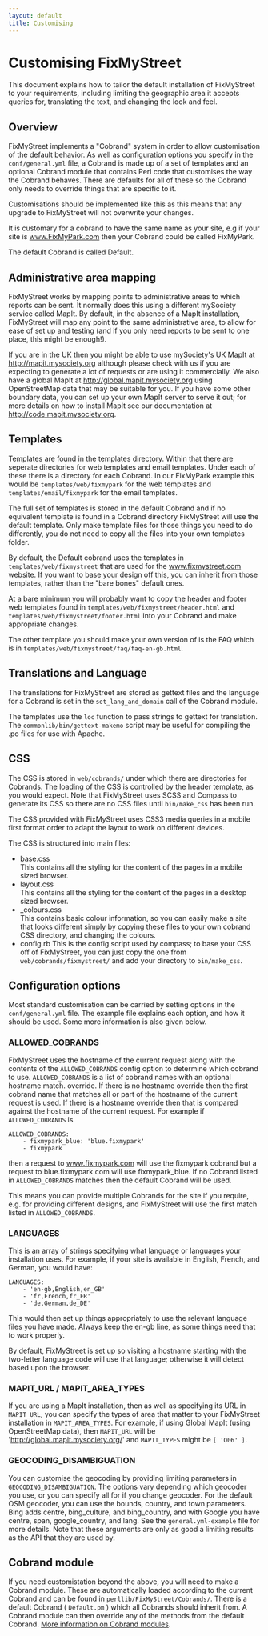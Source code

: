 ```yaml
---
layout: default
title: Customising
---
```


# Customising FixMyStreet

This document explains how to tailor the default installation of
FixMyStreet to your requirements, including limiting the geographic
area it accepts queries for, translating the text, and changing the look and feel.

## Overview

FixMyStreet implements a "Cobrand" system in order to allow customisation of
the default behavior. As well as configuration options you specify in the
`conf/general.yml` file, a Cobrand is made up of a set of templates and an
optional Cobrand module that contains Perl code that customises the way the
Cobrand behaves. There are defaults for all of these so the Cobrand only needs
to override things that are specific to it.

Customisations should be implemented like this as this means that any
upgrade to FixMyStreet will not overwrite your changes.

It is customary for a cobrand to have the same name as your site,
e.g if your site is www.FixMyPark.com then your Cobrand could be
called FixMyPark.

The default Cobrand is called Default.

## Administrative area mapping

FixMyStreet works by mapping points to administrative areas to which reports
can be sent. It normally does this using a different mySociety service called
MapIt. By default, in the absence of a MapIt installation, FixMyStreet will map
any point to the same administrative area, to allow for ease of set up and
testing (and if you only need reports to be sent to one place, this might be
enough!).

If you are in the UK then you might be able to use mySociety's UK MapIt at
<http://mapit.mysociety.org> although please check with us if you are
expecting to generate a lot of requests or are using it commercially. We also
have a global MapIt at <http://global.mapit.mysociety.org> using OpenStreetMap
data that may be suitable for you. If you have some other boundary data, you
can set up your own MapIt server to serve it out; for more details on how to
install MapIt see our documentation at <http://code.mapit.mysociety.org>.

## Templates

Templates are found in the templates directory. Within that there are
seperate directories for web templates and email templates. Under each
of these there is a directory for each Cobrand. In our FixMyPark example
this would be `templates/web/fixmypark` for the web templates and
`templates/email/fixmypark` for the email templates.

The full set of templates is stored in the default Cobrand and if no equivalent
template is found in a Cobrand directory FixMyStreet will use the default
template. Only make template files for those things you need to do differently,
you do not need to copy all the files into your own templates folder.

By default, the Default cobrand uses the templates in
`templates/web/fixmystreet` that are used for the www.fixmystreet.com website.
If you want to base your design off this, you can inherit from those templates,
rather than the "bare bones" default ones.

At a bare minimum you will probably want to copy the header and footer
web templates found in `templates/web/fixmystreet/header.html` and
`templates/web/fixmystreet/footer.html` into your Cobrand and make appropriate
changes.

The other template you should make your own version of is the FAQ which
is in `templates/web/fixmystreet/faq/faq-en-gb.html`.

## Translations and Language

The translations for FixMyStreet are stored as gettext files and the
language for a Cobrand is set in the `set_lang_and_domain` call of
the Cobrand module.

The templates use the `loc` function to pass strings to gettext for
translation. The `commonlib/bin/gettext-makemo` script may be useful
for compiling the .po files for use with Apache.

## CSS

The CSS is stored in `web/cobrands/` under which there are directories for Cobrands.
The loading of the CSS is controlled by the header template, as you would expect. Note that
FixMyStreet uses SCSS and Compass to generate its CSS so there are no CSS files
until `bin/make_css` has been run.

The CSS provided with FixMyStreet uses CSS3 media queries in a mobile first
format order to adapt the layout to work on different devices.

The CSS is structured into main files:

* base.css  
This contains all the styling for the content of the pages in a mobile sized browser.
* layout.css  
This contains all the styling for the content of the pages in a desktop sized browser.
* \_colours.css  
This contains basic colour information, so you can easily make a site that
looks different simply by copying these files to your own cobrand CSS
directory, and changing the colours.
* config.rb
This is the config script used by compass; to base your CSS off of FixMyStreet,
you can just copy the one from `web/cobrands/fixmystreet/` and add your
directory to `bin/make_css`.

## Configuration options

Most standard customisation can be carried by setting options in the
`conf/general.yml` file. The example file explains each option, and how it
should be used. Some more information is also given below.

### ALLOWED_COBRANDS

FixMyStreet uses the hostname of the current request along with the contents
of the `ALLOWED_COBRANDS` config option to determine which cobrand to use.
`ALLOWED_COBRANDS` is a list of cobrand names with an optional hostname match.
override. If there is no hostname override then the first cobrand name that
matches all or part of the hostname of the current request is used. If there is
a hostname override then that is compared against the hostname of the current
request. For example if `ALLOWED_COBRANDS` is

    ALLOWED_COBRANDS:
        - fixmypark_blue: 'blue.fixmypark'
        - fixmypark

then a request to www.fixmypark.com will use the fixmypark cobrand but a
request to blue.fixmypark.com will use fixmypark_blue. If no Cobrand listed in
`ALLOWED_COBRANDS` matches then the default Cobrand will be used.

This means you can provide multiple Cobrands for the site if you require, e.g.
for providing different designs, and FixMyStreet will use the first match
listed in `ALLOWED_COBRANDS`.

### LANGUAGES

This is an array of strings specifying what language or languages your
installation uses. For example, if your site is available in English, French,
and German, you would have:

    LANGUAGES:
        - 'en-gb,English,en_GB'
        - 'fr,French,fr_FR'
        - 'de,German,de_DE'

This would then set up things appropriately to use the relevant language files
you have made. Always keep the en-gb line, as some things need that to work
properly.

By default, FixMyStreet is set up so visiting a hostname starting with the
two-letter language code will use that language; otherwise it will detect based
upon the browser.

### MAPIT_URL / MAPIT_AREA_TYPES

If you are using a MapIt installation, then as well as specifying its URL in
`MAPIT_URL`, you can specify the types of area that matter to your FixMyStreet
installation in `MAPIT_AREA_TYPES`. For example, if using Global MapIt (using
OpenStreetMap data), then `MAPIT_URL` will be
'http://global.mapit.mysociety.org/' and `MAPIT_TYPES` might be `[ 'O06' ]`.

### GEOCODING_DISAMBIGUATION

You can customise the geocoding by providing limiting parameters in
`GEOCODING_DISAMBIGUATION`. The options vary depending which geocoder you use,
or you can specify all for if you change geocoder. For the default OSM
geocoder, you can use the bounds, country, and town parameters. Bing adds
centre, bing_culture, and bing_country, and with Google you have centre, span,
google_country, and lang. See the `general.yml-example` file for more details.
Note that these arguments are only as good a limiting results as the API that
they are used by.

## Cobrand module

If you need customistation beyond the above, you will need to make a Cobrand
module. These are automatically loaded according to the current Cobrand and can
be found in `perllib/FixMyStreet/Cobrands/`. There is a default Cobrand
( `Default.pm` ) which all Cobrands should inherit from. A Cobrand module can
then override any of the methods from the default Cobrand.
[More information on Cobrand modules](/customising/cobrand-module/).

